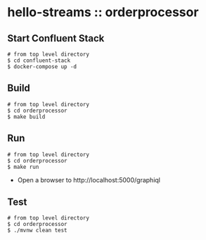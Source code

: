 # hello-streams :: orderprocessor

## Start Confluent Stack
```
# from top level directory
$ cd confluent-stack
$ docker-compose up -d
```

## Build

```
# from top level directory
$ cd orderprocessor
$ make build
```

## Run
```
# from top level directory
$ cd orderprocessor
$ make run
```

- Open a browser to http://localhost:5000/graphiql


## Test
```
# from top level directory
$ cd orderprocessor
$ ./mvnw clean test
```
